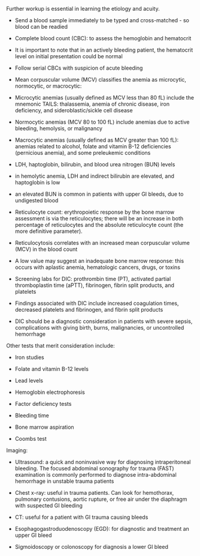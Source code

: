 Further workup is essential in learning the etiology and acuity.

- Send a blood sample immediately to be typed and cross-matched - so blood can be readied

- Complete blood count (CBC): to assess the hemoglobin and hematocrit

- It is important to note that in an actively bleeding patient, the hematocrit level on initial presentation could be normal

- Follow serial CBCs with suspicion of acute bleeding

- Mean corpuscular volume (MCV) classifies the anemia as microcytic, normocytic, or macrocytic:

- Microcytic anemias (usually defined as MCV less than 80 fL) include the mnemonic TAILS: thalassemia, anemia of chronic disease, iron deficiency, and sideroblastic/sickle cell disease
- Normocytic anemias (MCV 80 to 100 fL) include anemias due to active bleeding, hemolysis, or malignancy
- Macrocytic anemias (usually defined as MCV greater than 100 fL): anemias related to alcohol, folate and vitamin B-12 deficiencies (pernicious anemia), and some preleukemic conditions

- LDH, haptoglobin, bilirubin, and blood urea nitrogen (BUN) levels

- in hemolytic anemia, LDH and indirect bilirubin are elevated, and haptoglobin is low
- an elevated BUN is common in patients with upper GI bleeds, due to undigested blood

- Reticulocyte count: erythropoietic response by the bone marrow assessment is via the reticulocytes; there will be an increase in both percentage of reticulocytes and the absolute reticulocyte count (the more definitive parameter). 

- Reticulocytosis correlates with an increased mean corpuscular volume (MCV) in the blood count
- A low value may suggest an inadequate bone marrow response: this occurs with aplastic anemia, hematologic cancers, drugs, or toxins

- Screening labs for DIC: prothrombin time (PT), activated partial thromboplastin time (aPTT), fibrinogen, fibrin split products, and platelets

- Findings associated with DIC include increased coagulation times, decreased platelets and fibrinogen, and fibrin split products
- DIC should be a diagnostic consideration in patients with severe sepsis, complications with giving birth, burns, malignancies, or uncontrolled hemorrhage

Other tests that merit consideration include:

- Iron studies

- Folate and vitamin B-12 levels

- Lead levels

- Hemoglobin electrophoresis

- Factor deficiency tests

- Bleeding time

- Bone marrow aspiration

- Coombs test

Imaging:

- Ultrasound: a quick and noninvasive way for diagnosing intraperitoneal bleeding. The focused abdominal sonography for trauma (FAST) examination is commonly performed to diagnose intra-abdominal hemorrhage in unstable trauma patients

- Chest x-ray: useful in trauma patients. Can look for hemothorax, pulmonary contusions, aortic rupture, or free air under the diaphragm with suspected GI bleeding

- CT: useful for a patient with GI trauma causing bleeds

- Esophagogastroduodenoscopy (EGD): for diagnostic and treatment an upper GI bleed

- Sigmoidoscopy or colonoscopy for diagnosis a lower GI bleed